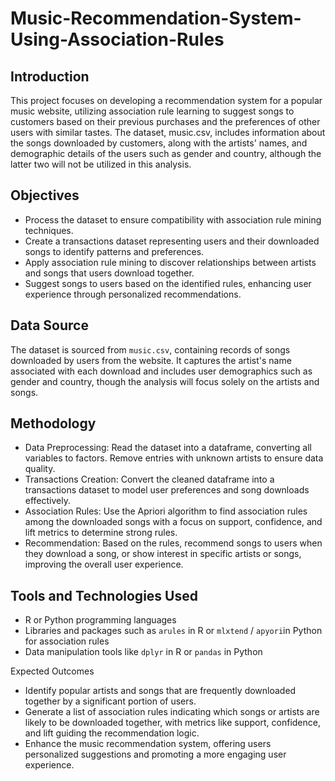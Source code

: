 # Music-Recommendation-System-Using-Association-Rules

## Introduction

This project focuses on developing a recommendation system for a popular music website, utilizing association rule learning to suggest songs to customers based on their previous purchases and the preferences of other users with similar tastes. The dataset, music.csv, includes information about the songs downloaded by customers, along with the artists' names, and demographic details of the users such as gender and country, although the latter two will not be utilized in this analysis.

## Objectives

- Process the dataset to ensure compatibility with association rule mining techniques.
- Create a transactions dataset representing users and their downloaded songs to identify patterns and preferences.
- Apply association rule mining to discover relationships between artists and songs that users download together.
- Suggest songs to users based on the identified rules, enhancing user experience through personalized recommendations.

## Data Source

The dataset is sourced from `music.csv`, containing records of songs downloaded by users from the website. It captures the artist's name associated with each download and includes user demographics such as gender and country, though the analysis will focus solely on the artists and songs.

## Methodology

- Data Preprocessing: Read the dataset into a dataframe, converting all variables to factors. Remove entries with unknown artists to ensure data quality.
- Transactions Creation: Convert the cleaned dataframe into a transactions dataset to model user preferences and song downloads effectively.
- Association Rules: Use the Apriori algorithm to find association rules among the downloaded songs with a focus on support, confidence, and lift metrics to determine strong rules.
- Recommendation: Based on the rules, recommend songs to users when they download a song, or show interest in specific artists or songs, improving the overall user experience.

## Tools and Technologies Used

- R or Python programming languages
- Libraries and packages such as `arules` in R or `mlxtend` / `apyori`in Python for association rules
- Data manipulation tools like `dplyr` in R or `pandas` in Python

Expected Outcomes

- Identify popular artists and songs that are frequently downloaded together by a significant portion of users.
- Generate a list of association rules indicating which songs or artists are likely to be downloaded together, with metrics like support, confidence, and lift guiding the recommendation logic.
- Enhance the music recommendation system, offering users personalized suggestions and promoting a more engaging user experience.
